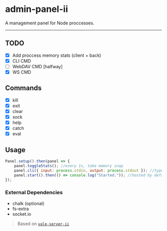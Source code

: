   
# admin-panel-ii  
  
  A management panel for Node proccesses.  
  
  ***  
  
## TODO  
  
* [x] Add proccess memory stats (client + back)  
* [x] CLI CMD  
* [ ] WebDAV CMD [halfway]  
* [x] WS CMD  
  
## Commands  
  
* [x] kill  
* [x] exit  
* [x] clear  
* [x] sock  
* [x] help  
* [x] catch  
* [x] eval  
  
## Usage  
  
```js
Panel.setup().then(panel => {
    panel.toggleStats(); //every 1s, take memory snap
    panel.cli({ input: process.stdin, output: process.stdout }); //type '.' (default prefix) and hit 'tab' for completion.
    panel.start().then(() => console.log("Started.")); //hosted by default on http://admin:adm@localhost:9999/panel
});
```  
  
### External Dependencies  
  
* chalk (optional)  
* fs-extra  
* socket.io  
  
> Based on [`vale-server-ii`](https://github.com/Valen-H/Server-II)  
  